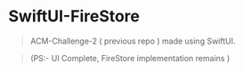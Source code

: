# SwiftUI-FireStore

>ACM-Challenge-2 ( previous repo ) made using SwiftUI.

>(PS:- UI Complete, FireStore implementation remains )
